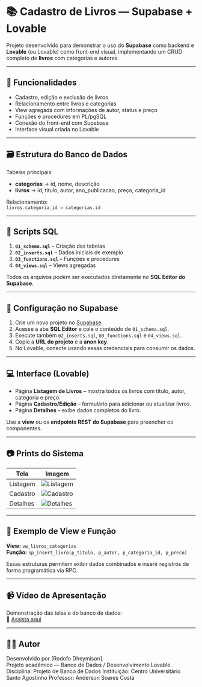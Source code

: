# 📚 Cadastro de Livros — Supabase + Lovable

Projeto desenvolvido para demonstrar o uso do **Supabase** como backend e **Lovable** (ou Lovable) como front-end visual, implementando um CRUD completo de **livros** com categorias e autores.

---

## 🚀 Funcionalidades
- Cadastro, edição e exclusão de livros
- Relacionamento entre livros e categorias
- View agregada com informações de autor, status e preço
- Funções e procedures em PL/pgSQL
- Conexão do front-end com Supabase
- Interface visual criada no Lovable

---

## 🗃️ Estrutura do Banco de Dados

Tabelas principais:
- **categorias** → id, nome, descrição  
- **livros** → id, título, autor, ano_publicacao, preço, categoria_id  

Relacionamento:  
`livros.categoria_id → categorias.id`

---

## 🧩 Scripts SQL

1. **`01_schema.sql`** – Criação das tabelas  
2. **`02_inserts.sql`** – Dados iniciais de exemplo  
3. **`03_functions.sql`** – Funções e procedures  
4. **`04_views.sql`** – Views agregadas

Todos os arquivos podem ser executados diretamente no **SQL Editor do Supabase**.

---

## 💾 Configuração no Supabase

1. Crie um novo projeto no [Supabase](https://supabase.com).  
2. Acesse a aba **SQL Editor** e cole o conteúdo de `01_schema.sql`.  
3. Execute também `02_inserts.sql`, `03_functions.sql` e `04_views.sql`.  
4. Copie a **URL do projeto** e a **anon key**.  
5. No Lovable, conecte usando essas credenciais para consumir os dados.

---

## 💻 Interface (Lovable)

- Página **Listagem de Livros** – mostra todos os livros com título, autor, categoria e preço.  
- Página **Cadastro/Edição** – formulário para adicionar ou atualizar livros.  
- Página **Detalhes** – exibe dados completos do livro.  

Use a **view** ou os **endpoints REST do Supabase** para preencher os componentes.

---

## 📷 Prints do Sistema
| Tela | Imagem |
|------|--------|
| Listagem | ![Listagem](docs/print_tela_listagem.png) |
| Cadastro | ![Cadastro](docs/print_tela_cadastro.png) |
| Detalhes | ![Detalhes](docs/print_tela_detalhes.png) |

---

## 🧮 Exemplo de View e Função
**View:** `vw_livros_categorias`  
**Função:** `sp_insert_livro(p_titulo, p_autor, p_categoria_id, p_preco)`

Essas estruturas permitem exibir dados combinados e inserir registros de forma programática via RPC.

---

## 📹 Vídeo de Apresentação
Demonstração das telas e do banco de dados:  
🎥 [Assista aqui](video/apresentacao.mp4)

---

## 👨‍💻 Autor
Desenvolvido por [Rodofo Dheymison].  
Projeto acadêmico — Banco de Dados / Desenvolvimento Lovable.
Disciplina: Projeto de Banco de Dados
Instituição: Centro Universitário Santo Agostinho
Professor: Anderson Soares Costa
